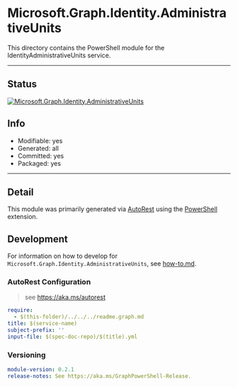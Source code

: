 <!-- region Generated -->
# Microsoft.Graph.Identity.AdministrativeUnits
This directory contains the PowerShell module for the IdentityAdministrativeUnits service.

---
## Status
[![Microsoft.Graph.Identity.AdministrativeUnits](https://img.shields.io/powershellgallery/v/Microsoft.Graph.Identity.AdministrativeUnits.svg?style=flat-square&label=Microsoft.Graph.Identity.AdministrativeUnits "Microsoft.Graph.Identity.AdministrativeUnits")](https://www.powershellgallery.com/packages/Microsoft.Graph.Identity.AdministrativeUnits/)

## Info
- Modifiable: yes
- Generated: all
- Committed: yes
- Packaged: yes

---
## Detail
This module was primarily generated via [AutoRest](https://github.com/Azure/autorest) using the [PowerShell](https://github.com/Azure/autorest.powershell) extension.

## Development
For information on how to develop for `Microsoft.Graph.Identity.AdministrativeUnits`, see [how-to.md](how-to.md).
<!-- endregion -->

### AutoRest Configuration

> see https://aka.ms/autorest

``` yaml
require:
  - $(this-folder)/../../../readme.graph.md
title: $(service-name)
subject-prefix: ''
input-file: $(spec-doc-repo)/$(title).yml
```
### Versioning

``` yaml
module-version: 0.2.1
release-notes: See https://aka.ms/GraphPowerShell-Release.
```
